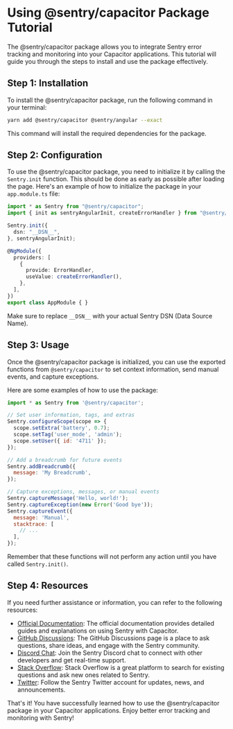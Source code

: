 # Using @sentry/capacitor Package Tutorial

The @sentry/capacitor package allows you to integrate Sentry error tracking and monitoring into your Capacitor applications. This tutorial will guide you through the steps to install and use the package effectively.

## Step 1: Installation

To install the @sentry/capacitor package, run the following command in your terminal:

```bash
yarn add @sentry/capacitor @sentry/angular --exact
```

This command will install the required dependencies for the package.

## Step 2: Configuration

To use the @sentry/capacitor package, you need to initialize it by calling the `Sentry.init` function. This should be done as early as possible after loading the page. Here's an example of how to initialize the package in your `app.module.ts` file:

```typescript
import * as Sentry from "@sentry/capacitor";
import { init as sentryAngularInit, createErrorHandler } from "@sentry/angular";

Sentry.init({
  dsn: "__DSN__",
}, sentryAngularInit);

@NgModule({
  providers: [
    {
      provide: ErrorHandler,
      useValue: createErrorHandler(),
    },
  ],
})
export class AppModule { }
```

Make sure to replace `__DSN__` with your actual Sentry DSN (Data Source Name).

## Step 3: Usage

Once the @sentry/capacitor package is initialized, you can use the exported functions from `@sentry/capacitor` to set context information, send manual events, and capture exceptions.

Here are some examples of how to use the package:

```javascript
import * as Sentry from '@sentry/capacitor';

// Set user information, tags, and extras
Sentry.configureScope(scope => {
  scope.setExtra('battery', 0.7);
  scope.setTag('user_mode', 'admin');
  scope.setUser({ id: '4711' });
});

// Add a breadcrumb for future events
Sentry.addBreadcrumb({
  message: 'My Breadcrumb',
});

// Capture exceptions, messages, or manual events
Sentry.captureMessage('Hello, world!');
Sentry.captureException(new Error('Good bye'));
Sentry.captureEvent({
  message: 'Manual',
  stacktrace: [
    // ...
  ],
});
```

Remember that these functions will not perform any action until you have called `Sentry.init()`.

## Step 4: Resources

If you need further assistance or information, you can refer to the following resources:

- [Official Documentation](https://docs.sentry.io/platforms/javascript/guides/capacitor/): The official documentation provides detailed guides and explanations on using Sentry with Capacitor.
- [GitHub Discussions](https://github.com/getsentry/sentry-capacitor/discussions): The GitHub Discussions page is a place to ask questions, share ideas, and engage with the Sentry community.
- [Discord Chat](https://discord.gg/PXa5Apfe7K): Join the Sentry Discord chat to connect with other developers and get real-time support.
- [Stack Overflow](https://stackoverflow.com/questions/tagged/sentry): Stack Overflow is a great platform to search for existing questions and ask new ones related to Sentry.
- [Twitter](https://twitter.com/getsentry): Follow the Sentry Twitter account for updates, news, and announcements.

That's it! You have successfully learned how to use the @sentry/capacitor package in your Capacitor applications. Enjoy better error tracking and monitoring with Sentry!
